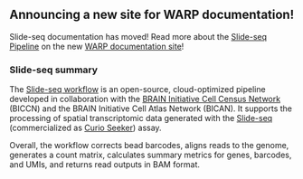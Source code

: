 ## Announcing a new site for WARP documentation!

Slide-seq documentation has moved! Read more about the [Slide-seq Pipeline](https://broadinstitute.github.io/warp/docs/Pipelines/SlideSeq_Pipeline/README) on the new [WARP documentation site](https://broadinstitute.github.io/warp/)!

### Slide-seq summary

The [Slide-seq workflow](https://github.com/broadinstitute/warp/blob/master/pipelines/wdl/slideseq/SlideSeq.wdl) is an open-source, cloud-optimized pipeline developed in collaboration with the [BRAIN Initiative Cell Census Network](https://biccn.org/) (BICCN) and the BRAIN Initiative Cell Atlas Network (BICAN). It supports the processing of spatial transcriptomic data generated with the [Slide-seq](https://www.science.org/doi/10.1126/science.aaw1219) (commercialized as [Curio Seeker](https://curiobioscience.com/product/)) assay.

Overall, the workflow corrects bead barcodes, aligns reads to the genome, generates a count matrix, calculates summary metrics for genes, barcodes, and UMIs, and returns read outputs in BAM format.

